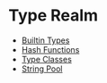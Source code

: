 # Type Realm

* [Builtin Types](./builtins/README.md)
* [Hash Functions](./hash-functions/README.md)
* [Type Classes](./type-classes/README.md)
* [String Pool](./string-pool/README.md)